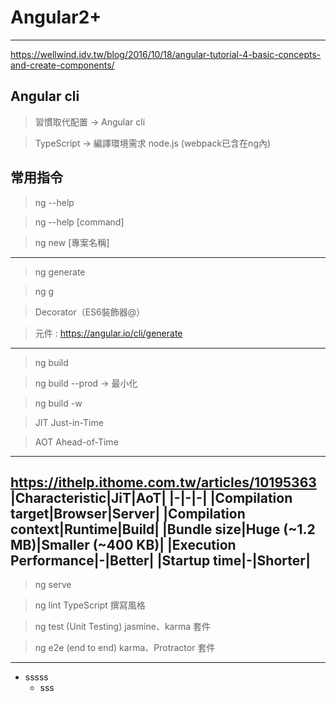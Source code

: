 # Angular2+
---------------------------------------
https://wellwind.idv.tw/blog/2016/10/18/angular-tutorial-4-basic-concepts-and-create-components/

## Angular cli 

>習慣取代配置 -> Angular cli 

>TypeScript -> 編譯環境需求 node.js (webpack已含在ng內)

常用指令 
---------------------------------------
> ng --help

> ng --help [command]

> ng new [專案名稱]
---------------------------------------
> ng generate

> ng g

> Decorator（ES6裝飾器@）

> 元件 : https://angular.io/cli/generate
---------------------------------------
> ng build

> ng build --prod -> 最小化

> ng build -w

> JIT Just-in-Time

> AOT Ahead-of-Time
---------------------------------------
https://ithelp.ithome.com.tw/articles/10195363
|Characteristic|JiT|AoT|
|-|-|-|
|Compilation target|Browser|Server|
|Compilation context|Runtime|Build|
|Bundle size|Huge (~1.2 MB)|Smaller (~400 KB)|
|Execution Performance|-|Better|
|Startup time|-|Shorter|
---------------------------------------
> ng serve

> ng lint TypeScript 撰寫風格

> ng test (Unit Testing) jasmine、karma 套件

> ng e2e (end to end) karma、Protractor 套件
---------------------------------------
* sssss
    * sss
